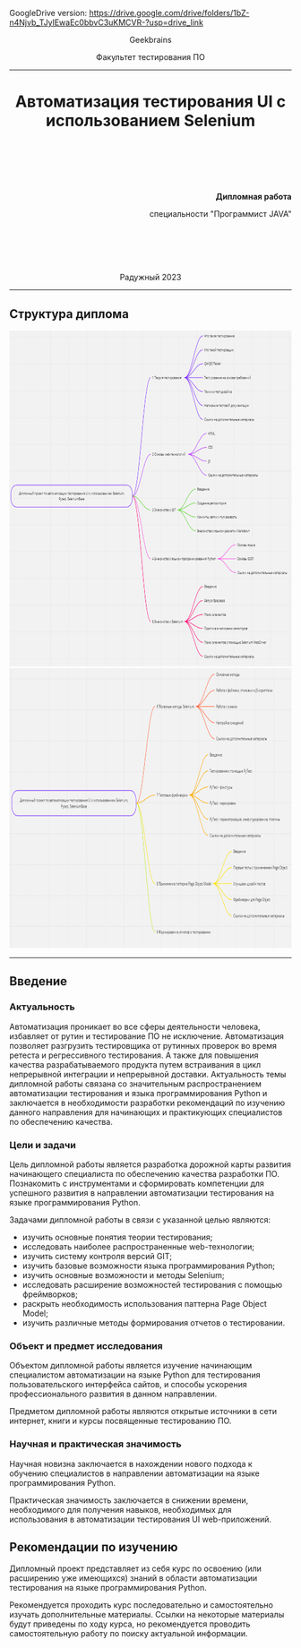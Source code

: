 GoogleDrive version: https://drive.google.com/drive/folders/1bZ-n4Njvb_TJylEwaEc0bbvC3uKMCVR-?usp=drive_link

<p style="text-align: center;"> Geekbrains </p>

<p style="text-align: center;"> Факультет тестирования ПО </p>

---

# <p h1 style="text-align: center;"><strong> Автоматизация тестирования UI с использованием Selenium </strong></p>

<br></br>
<br></br>

<p style="text-align: right;"><strong> Дипломная работа </strong></p>

<p style="text-align: right;"> специальности "Программист JAVA" </p>


<br></br>
<br></br>

<p style="text-align: center;"> Радужный 2023 </p>

---

## Структура диплома

<img src="img/structure.png" width="750" height="600" alt="diplom structure">

<img src="img/structure_cont.png" width="750" height="500" alt="diplom structure">

---

## Введение

### Актуальность

Автоматизация проникает во все сферы деятельности человека, избавляет от рутин и тестирование ПО не исключение.
Автоматизация позволяет разгрузить тестировщика от рутинных проверок во время ретеста и регрессивного тестирования. А
также для повышения качества разрабатываемого продукта путем встраивания в цикл непрерывной интеграции и непрерывной
доставки. Актуальность темы дипломной работы связана со значительным распространением автоматизации тестирования и языка
программирования Python и заключается в необходимости разработки рекомендаций по изучению данного направления для
начинающих и практикующих специалистов по обеспечению качества.

### Цели и задачи

Цель дипломной работы является разработка дорожной карты развития начинающего специалиста по обеспечению качества
разработки ПО. Познакомить с инструментами и сформировать компетенции для успешного развития в направлении автоматизации
тестирования на языке программирования Python.

Задачами дипломной работы в связи с указанной целью являются:

* изучить основные понятия теории тестирования;
* исследовать наиболее распространенные web-технологии;
* изучить систему контроля версий GIT;
* изучить базовые возможности языка программирования Python;
* изучить основные возможности и методы Selenium;
* исследовать расширение возможностей тестирования с помощью фреймворков;
* раскрыть необходимость использования паттерна Page Object Model;
* изучить различные методы формирования отчетов о тестировании.

### Объект и предмет исследования

Объектом дипломной работы является изучение начинающим специалистом автоматизации на языке Python для тестирования
пользовательского интерфейса сайтов, и способы ускорения профессионального развития в данном направлении.

Предметом дипломной работы являются открытые источники в сети интернет, книги и курсы посвященные тестированию ПО.

### Научная и практическая значимость

Научная новизна заключается в нахождении нового подхода к обучению специалистов в направлении автоматизации на языке
программирования Python.

Практическая значимость заключается в снижении времени, необходимого для получения навыков, необходимых для
использования в автоматизации тестирования UI web-приложений.

## Рекомендации по изучению

Дипломный проект представляет из себя курс по освоению (или расширению уже имеющихся) знаний в области автоматизации
тестирования на языке программирования Python.

Рекомендуется проходить курс последовательно и самостоятельно изучать дополнительные материалы. Ссылки на некоторые
материалы будут приведены по ходу курса, но рекомендуется проводить самостоятельную работу по поиску актуальной
информации.
